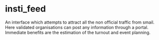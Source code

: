 # insti_feed
An interface which attempts to attract all the non official traffic from smail. Here validated organisations can post any information through a portal. Immediate benefits are the estimation of the turnout and event planning.
